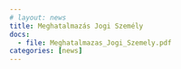 ```yaml
---
# layout: news
title: Meghatalmazás Jogi Személy
docs:
  - file: Meghatalmazas_Jogi_Szemely.pdf
categories: [news]
---
```

